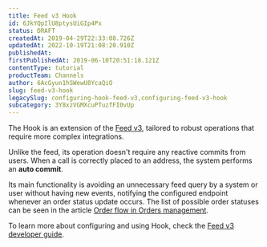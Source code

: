 ```yaml
---
title: Feed v3 Hook
id: 6JkYQpIlU8ptysUiGIp4Px
status: DRAFT
createdAt: 2019-04-29T22:33:08.726Z
updatedAt: 2022-10-19T21:08:20.910Z
publishedAt: 
firstPublishedAt: 2019-06-10T20:51:18.121Z
contentType: tutorial
productTeam: Channels
author: 6AcGyun1hSWewU8YcaQiO
slug: feed-v3-hook
legacySlug: configuring-hook-feed-v3,configuring-feed-v3-hook
subcategory: 3Y8xzVGMXcuPTuzfFI0vUp
---
```


The Hook is an extension of the [Feed v3](https://help.vtex.com/en/tutorial/orders-management-feed-v3-setup--5qDml3cQypWDRTgw69s4C1), tailored to robust operations that require more complex integrations. 

Unlike the feed, its operation doesn't require any reactive commits from users. When a call is correctly placed to an address, the system performs an __auto commit__.

Its main functionality is avoiding an unnecessary feed query by a system or user without having new events, notifying the configured endpoint whenever an order status update occurs. The list of possible order statuses can be seen in the article [Order flow in Orders management](https://help.vtex.com/en/tutorial/fluxo-de-pedido/#understanding-the-status).

To learn more about configuring and using Hook, check the [Feed v3 developer guide](https://developers.vtex.com/vtex-rest-api/docs/feed-v3-1).
